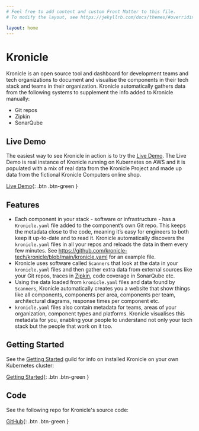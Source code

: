 ```yaml
---
# Feel free to add content and custom Front Matter to this file.
# To modify the layout, see https://jekyllrb.com/docs/themes/#overriding-theme-defaults

layout: home
---
```


# Kronicle

Kronicle is an open source tool and dashboard for development teams and tech organizations to document and visualise 
the components in their tech stack and teams in their organization.  Kronicle automatically gathers data from the
following systems to supplement the info added to Kronicle manually: 

* Git repos
* Zipkin
* SonarQube


## Live Demo

The easiest way to see Kronicle in action is to try the [Live Demo](https://demo.kronicle.tech).  The Live Demo is real
instance of Kronicle running on Kubernetes on AWS and it is populated with a mix of real data from the Kronicle Project and
made up data from the fictional Kronicle Computers online shop.

[Live Demo](https://demo.kronicle.tech){: .btn .btn-green }


## Features

* Each component in your stack - software or infrastructure - has a `Kronicle.yaml` file added to the component’s own Git repo. This keeps the metadata close to the code, meaning it’s easy for engineers to both keep it up-to-date and to read it. Kronicle automatically discovers the `kronicle.yaml` files in all your repos and reloads the data in them every few minutes.  See https://github.com/kronicle-tech/kronicle/blob/main/kronicle.yaml for an example file. 
* Kronicle uses software called `Scanners` that look at the data in your `kronicle.yaml` files and then gather extra data from external sources like your Git repos, traces in [Zipkin](https://zipkin.io), code coverage in SonarQube etc.
* Using the data loaded from `kronicle.yaml` files and data found by `Scanners`, Kronicle automatically creates you a website that show things like all components, components per area, components per team, architectural diagrams, response times per component etc.
* `kronicle.yaml` files also contain metadata for teams, areas of your organization, component types and platforms. Kronicle visualises this metadata for you, enabling your people to understand not only your tech stack but the people that work on it too.


## Getting Started

See the [Getting Started](/getting-started) guild for info on installed Kronicle on your own Kubernetes cluster:

[Getting Started](/getting-started){: .btn .btn-green }


## Code

See the following repo for Kronicle's source code:

[GitHub](https://github.com/kronicle-tech/kronicle){: .btn .btn-green }
